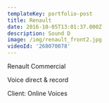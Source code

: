 ```yaml
---
templateKey: portfolio-post
title: Renault
date: 2016-10-05T13:01:37.000Z
description: Sound D
image: /img/renault_front2.jpg
videoId: '268070078'
---
```

Renault Commercial

Voice direct & record

Client: Online Voices
